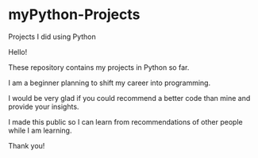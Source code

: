 # myPython-Projects
Projects I did using Python

Hello!

These repository contains my projects in Python so far. 

I am a beginner planning to shift my career into programming.

I would be very glad if you could recommend a better code than mine and provide your insights.

I made this public so I can learn from recommendations of other people while I am learning.

Thank you!
